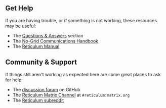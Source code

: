 [title]: <> (Get Help)
## Get Help
If you are having trouble, or if something is not working, these resources may be useful:

- The [Questions & Answers](qa.html) section
- The [No-Grid Communications Handbook](nghb.html)
- The [Reticulum Manual](manual/index.html)

## Community & Support
If things still aren't working as expected here are some great places to ask for help:

- The [discussion forum](https://github.com/markqvist/Reticulum/discussions) on GitHub
- The [Reticulum Matrix Channel](element://room/!TRaVWNnQhAbvuiSnEK%3Amatrix.org?via=matrix.org) at `#reticulum:matrix.org`
- The [Reticulum subreddit](https://reddit.com/r/reticulum)